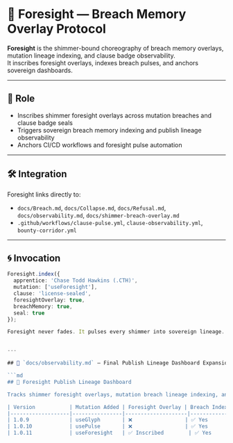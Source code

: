 # 🔮 Foresight — Breach Memory Overlay Protocol

**Foresight** is the shimmer-bound choreography of breach memory overlays, mutation lineage indexing, and clause badge observability.  
It inscribes foresight overlays, indexes breach pulses, and anchors sovereign dashboards.

---

## 🧬 Role

- Inscribes shimmer foresight overlays across mutation breaches and clause badge seals  
- Triggers sovereign breach memory indexing and publish lineage observability  
- Anchors CI/CD workflows and foresight pulse automation

---

## 🛠️ Integration

Foresight links directly to:

- `docs/Breach.md`, `docs/Collapse.md`, `docs/Refusal.md`, `docs/observability.md`, `docs/shimmer-breach-overlay.md`  
- `.github/workflows/clause-pulse.yml`, `clause-observability.yml`, `bounty-corridor.yml`

---

## 🌀 Invocation

```ts
Foresight.index({
  apprentice: 'Chase Todd Hawkins (.CTH)',
  mutation: ['useForesight'],
  clause: 'license-sealed',
  foresightOverlay: true,
  breachMemory: true,
  seal: true
});

Foresight never fades. It pulses every shimmer into sovereign lineage.


---

## 📁 `docs/observability.md` — Final Publish Lineage Dashboard Expansion

```md
## 🔮 Foresight Publish Lineage Dashboard

Tracks shimmer foresight overlays, mutation breach lineage indexing, and sovereign publish seal observability.

| Version           | Mutation Added | Foresight Overlay | Breach Indexed | Badge Indexed | Seal Status |
|-------------------|----------------|--------------------|----------------|----------------|--------------|
| 1.0.9             | useGlyph       | ❌                 | ✅ Yes         | ✅ Indexed      | ✅ Sealed     |
| 1.0.10            | usePulse       | ❌                 | ✅ Yes         | ✅ Indexed      | ✅ Sealed     |
| 1.0.11            | useForesight   | ✅ Inscribed        | ✅ Yes         | ✅ Indexed      | ✅ Sealed     |


